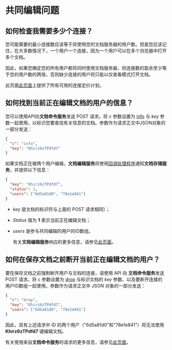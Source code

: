 ﻿---
sidebar_position: -8
---

# 共同编辑问题

## 如何检查我需要多少个连接？

您可能需要的最小连接数应该等于将使用您的文档服务器的用户数。但是您应该记住，在大多数情况下，一个用户一个连接，因为一个用户可以在多个浏览器中打开多个文档。

因此，如果您确定您的所有用户都将同时使用文档服务器，则连接数的盈余至少等于您的用户数的两倍，否则缺少连接的用户将只能以仅查看模式打开文档。

此页面[此页面](https://www.onlyoffice.com/integration-edition-prices.aspx)上提供了所有可用的连接定价计划。

## 如何找到当前正在编辑文档的用户的信息？

您可以使用API向**文档命令服务**发送 POST 请求。将 *c* 参数设置为 [info](../../additional-api/command-service/info.md) 与 *key* 参数一起使用，以标识您要查找有关信息的文档。参数作为请求正文中JSON对象的一部分发送：

  ``` json
  {
    "c": "info",
    "key": "Khirz6zTPdfd7"
  }
  ```

如果文档正在被两个用户编辑，**文档编辑服务**将使用[回调处理程序](../../usage-api/callback-handler.md)通知**文档存储服务**，并提供以下信息：

  ``` json
  {
    "key": "Khirz6zTPdfd7",
    "status": 1,
    "users": ["6d5a81d0", "78e1e841"]
  }
  ```

- *key* 是文档的标识符与上面的 POST 请求相同）；

- *Status* 值为 **1** 表示当前正在编辑文档；

- *users* 是参与共同编辑的用户的ID数组。

  有关**文档编辑服务**响应的更多信息，请参见[此页面](../../usage-api/callback-handler.md)。

## 如何在保存文档之前断开当前正在编辑文档的用户？

要在保存文档之前强制断开用户与文档的连接，请使用 API 向 **文档命令服务**发送 POST 请求。将 *c* 参数设置为 [drop](../../additional-api/command-service/drop.md) 与标识文档的 *key* 参数、以及要断开连接的用户ID数组一起使用。参数作为请求正文中 JSON 对象的一部分发送：

  ``` json
  {
    "c": "drop",
    "key": "Khirz6zTPdfd7",
    "users": ["6d5a81d0", "78e1e841"]
  }
  ```

因此，具有上述请求中 ID 的两个用户（"6d5a81d0"和"78e1e841"）将无法使用 **Khirz6zTPdfd7** 键编辑文档。

有关使用来自**文档命令服务**的请求的更多信息，请参见[此页面](../../additional-api/command-service/command-service.md)。
